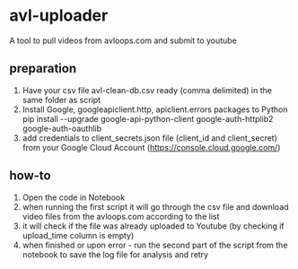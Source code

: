 # avl-uploader
A tool to pull videos from avloops.com and submit to youtube

## preparation
1. Have your csv file avl-clean-db.csv ready (comma delimited) in the same folder as script
2. Install Google, googleapiclient.http, apiclient.errors packages to Python
pip install --upgrade google-api-python-client google-auth-httplib2 google-auth-oauthlib
3. add credentials to client_secrets.json file (client_id and client_secret) from your Google Cloud Account (https://console.cloud.google.com/)

## how-to
1. Open the code in Notebook
2. when running the first script it will go through the csv file and download video files from the avloops.com according to the list
3. it will check if the file was already uploaded to Youtube (by checking if upload_time column is empty)
4. when finished or upon error - run the second part of the script from the notebook to save the log file for analysis and retry
